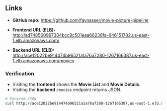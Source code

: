 ## Links

- **GitHub repo:** https://github.com/faynasser/movie-picture-pipeline

- **Frontend URL (ELB):**  
  http://ad748560997304bcc9c501eaa66236fa-646151782.us-east-1.elb.amazonaws.com/

- **Backend URL (ELB):**  
  http://ace12022be914474b96521a1a76a7280-1267166387.us-east-1.elb.amazonaws.com/movies

### Verification

- Visiting the **frontend** shows the **Movie List** and **Movie Details**.
- Visiting the **backend** `/movies` endpoint returns JSON.

```bash
# Backend JSON
curl http://ace12022be914474b96521a1a76a7280-1267166387.us-east-1.elb.amazonaws.com/movies

